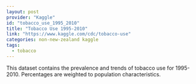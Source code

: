 ```yaml
---
layout: post
provider: "Kaggle"
id: "tobacco_use_1995_2010"
title: "Tobacco Use 1995-2010"
link: "https://www.kaggle.com/cdc/tobacco-use"
categories: non-new-zealand kaggle
tags:
  - tobacco
---
```


This dataset contains the prevalence and trends of tobacco use for 1995-2010. Percentages are weighted to population characteristics.